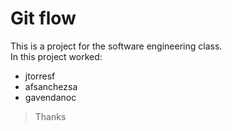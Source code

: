 # Git flow

This is a project for the software engineering class.  
In this project worked:

- jtorresf
- afsanchezsa
- gavendanoc

> Thanks
